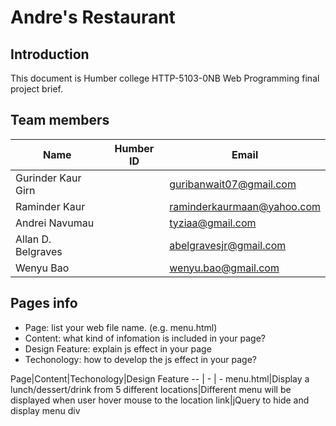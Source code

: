 # Andre's Restaurant
## Introduction
This document is Humber college HTTP-5103-0NB Web Programming final project brief.
## Team members
Name|Humber ID|Email
-- | - | -
Gurinder Kaur Girn||guribanwait07@gmail.com
Raminder Kaur ||raminderkaurmaan@yahoo.com
Andrei Navumau ||tyziaa@gmail.com
Allan D. Belgraves ||abelgravesjr@gmail.com
Wenyu Bao||wenyu.bao@gmail.com
## Pages info
- Page: list your web file name. (e.g. menu.html)
- Content: what kind of infomation is included in your page?
- Design Feature: explain js effect in your page
- Techonology: how to develop the js effect in your page?

Page|Content|Techonology|Design Feature
-- | - | -
menu.html|Display a lunch/dessert/drink from 5 different locations|Different menu will be displayed when user hover mouse to the location link|jQuery to hide and display menu div
